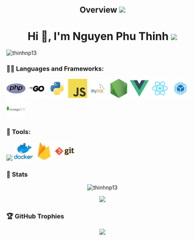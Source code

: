 <h2 align="center">Overview <img src="https://media.giphy.com/media/mGcNjsfWAjY5AEZNw6/giphy.gif" width="50"></h2>
<h1 align="center">Hi 👋, I'm Nguyen Phu Thinh <img src="https://media.giphy.com/media/VgCDAzcKvsR6OM0uWg/giphy.gif" width="50"></h1>
<p align="left"><img src="https://komarev.com/ghpvc/?username=thinhnp13" alt="thinhnp13" /></p>

<h3 align="left">👨‍💻 Languages and Frameworks:</h3>
<p>
<img width="50" src="https://raw.githubusercontent.com/github/explore/ccc16358ac4530c6a69b1b80c7223cd2744dea83/topics/php/php.png">
<img width="50" src="https://raw.githubusercontent.com/github/explore/80688e429a7d4ef2fca1e82350fe8e3517d3494d/topics/go/go.png">
<img width="50" src="https://raw.githubusercontent.com/github/explore/80688e429a7d4ef2fca1e82350fe8e3517d3494d/topics/python/python.png">
<img width="50" src="https://raw.githubusercontent.com/github/explore/80688e429a7d4ef2fca1e82350fe8e3517d3494d/topics/javascript/javascript.png">
<img width="50" src="https://raw.githubusercontent.com/github/explore/80688e429a7d4ef2fca1e82350fe8e3517d3494d/topics/mysql/mysql.png">
<img width="50" src="https://raw.githubusercontent.com/github/explore/80688e429a7d4ef2fca1e82350fe8e3517d3494d/topics/nodejs/nodejs.png">
<img width="50" src="https://raw.githubusercontent.com/github/explore/80688e429a7d4ef2fca1e82350fe8e3517d3494d/topics/vue/vue.png">
<img width="50" src="https://raw.githubusercontent.com/github/explore/80688e429a7d4ef2fca1e82350fe8e3517d3494d/topics/react/react.png">
<img width="50" src="https://raw.githubusercontent.com/github/explore/80688e429a7d4ef2fca1e82350fe8e3517d3494d/topics/webpack/webpack.png">
<img width="50" src="https://raw.githubusercontent.com/github/explore/80688e429a7d4ef2fca1e82350fe8e3517d3494d/topics/mongodb/mongodb.png">
</p>

<h3 align="left">🔧 Tools:</h3>
<p>
<img width="50" src="https://i.imgur.com/UMxENh9.png">
<img width="50" src="https://raw.githubusercontent.com/github/explore/80688e429a7d4ef2fca1e82350fe8e3517d3494d/topics/docker/docker.png">
<img width="50" src="https://raw.githubusercontent.com/github/explore/80688e429a7d4ef2fca1e82350fe8e3517d3494d/topics/firebase/firebase.png">
<img width="50" src="https://raw.githubusercontent.com/github/explore/80688e429a7d4ef2fca1e82350fe8e3517d3494d/topics/git/git.png">
 </p>
 
<h3>🎉 Stats</h3>
<p align="center">
<img src="https://github-readme-stats.vercel.app/api?username=thinhnp13&show_icons=true&theme=dracula&count_private=true" alt="thinhnp13">
</p>

<p align="center">
<img src="https://media.giphy.com/media/LmNwrBhejkK9EFP504/giphy.gif" width="200"></p>

<h3>🏆 GitHub Trophies</h3>

<p align="center"><img src="https://github-profile-trophy.vercel.app/?username=thinhnp13&theme=onedark&column=7"></p>
